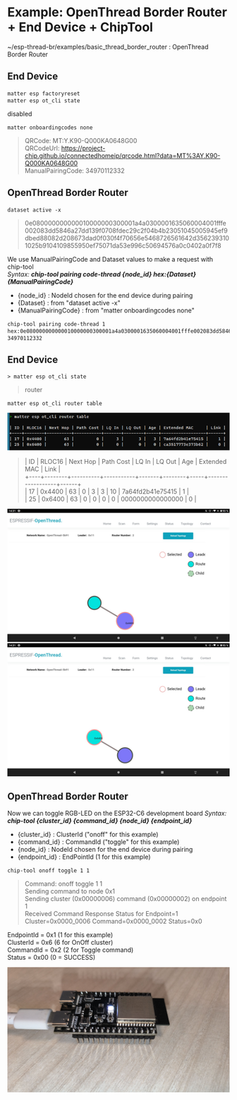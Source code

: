 
# Example: OpenThread Border Router + End Device + ChipTool
~/esp-thread-br/examples/basic_thread_border_router : OpenThread Border Router  
  
## End Device
~~~
matter esp factoryreset
matter esp ot_cli state
~~~
disabled
~~~
matter onboardingcodes none
~~~
> QRCode:            MT:Y.K90-Q000KA0648G00  
> QRCodeUrl:         https://project-chip.github.io/connectedhomeip/qrcode.html?data=MT%3AY.K90-Q000KA0648G00  
> ManualPairingCode: 34970112332  

## OpenThread Border Router
~~~
dataset active -x
~~~
> 0e080000000000010000000300001a4a0300001635060004001fffe002083dd5846a27dd139f0708fdec29c2f04b4b23051045005945ef9dbed88082d208673dad0f030f4f70656e5468726561642d3562393101025b9104109855950ef75071da53e996c50694576a0c0402a0f7f8

We use ManualPairingCode and Dataset values to make a request with chip-tool  
*Syntax:* ***chip-tool pairing code-thread {node_id} hex:{Dataset} {ManualPairingCode}***  
- {node_id} : NodeId chosen for the end device during pairing  
- {Dataset} : from "dataset active -x"  
- {ManualPairingCode} : from "matter onboardingcodes none"  

~~~
chip-tool pairing code-thread 1 hex:0e080000000000010000000300001a4a0300001635060004001fffe002083dd5846a27dd139f0708fdec29c2f04b4b23051045005945ef9dbed88082d208673dad0f030f4f70656e5468726561642d3562393101025b9104109855950ef75071da53e996c50694576a0c0402a0f7f8 34970112332
~~~


## End Device
~~~
> matter esp ot_cli state
~~~
> router
~~~
matter esp ot_cli router table
~~~
![](images/otbr/cmd_01-router_table.png)  
> | ID | RLOC16 | Next Hop | Path Cost | LQ In | LQ Out | Age | Extended MAC     | Link |  
> +----+--------+----------+-----------+-------+--------+-----+------------------+------+  
> | 17 | 0x4400 |       63 |         0 |     3 |      3 |  10 | 7a64fd2b41e75415 |    1 |  
> | 25 | 0x6400 |       63 |         0 |     0 |      0 |   0 | 0000000000000000 |    0 |  
  
![](images/otbr/otbr_01.jpg)  
![](images/otbr/otbr_02.jpg)  


## OpenThread Border Router
Now we can toggle RGB-LED on the ESP32-C6 development board
*Syntax:* ***chip-tool {cluster_id} {command_id} {node_id} {endpoint_id}***  
- {cluster_id} : ClusterId ("onoff" for this example)
- {command_id} : CommandId ("toggle" for this example)
- {node_id} : NodeId chosen for the end device during pairing  
- {endpoint_id} : EndPointId (1 for this example)  
~~~
chip-tool onoff toggle 1 1
~~~
> Command: onoff toggle 1 1  
> Sending command to node 0x1  
> Sending cluster (0x00000006) command (0x00000002) on endpoint 1  
> Received Command Response Status for Endpoint=1 Cluster=0x0000_0006 Command=0x0000_0002 Status=0x0  
  
EndpointId = 0x1 (1 for this example)  
ClusterId = 0x6 (6 for OnOff cluster)  
CommandId = 0x2 (2 for Toggle command)  
Status = 0x00 (0 = SUCCESS)  
  
![](images/otbr/ESP32-C6_LED-ON.jpg)  
